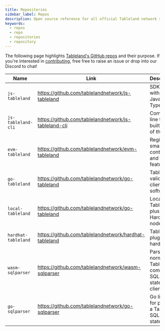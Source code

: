 ```yaml
---
title: Repositories
sidebar_label: Repos
description: Open source reference for all official Tableland network software.
keywords:
  - repos
  - repo
  - repositories
  - repository
---
```


The following page highlights [Tableland's GitHub repos](https://github.com/tablelandnetwork) and their purpose. If you're interested in [contributing](/contribute), free free to raise an issue or drop into our Discord to chat!

| Name                | Link                                                  | Description                                                        |
| ------------------- | ----------------------------------------------------- | ------------------------------------------------------------------ |
| `js-tableland`      | https://github.com/tablelandnetwork/js-tableland      | SDK built with JavaScript / TypeScript                             |
| `js-tableland-cli`  | https://github.com/tablelandnetwork/js-tableland-cli  | Command line tool built on top of the SDK                          |
| `evm-tableland`     | https://github.com/tablelandnetwork/evm-tableland     | Registry smart contract and related features                       |
| `go-tableland`      | https://github.com/tablelandnetwork/go-tableland      | Tableland validator client software                                |
| `local-tableland`   | https://github.com/tablelandnetwork/go-tableland      | Local-only Tableland plus Hardhat node                             |
| `hardhat-tableland` | https://github.com/tablelandnetwork/hardhat-tableland | Tableland plugin for hardhat                                       |
| `wasm-sqlparser`    | https://github.com/tablelandnetwork/wasm-sqlparser    | Parse and normalize Tableland-compliant SQL statements client-side |
| `go-sqlparser`      | https://github.com/tablelandnetwork/go-sqlparser      | Go library for parsing a Tableland SQL statement.                  |
